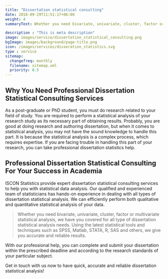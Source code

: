 ```yaml
---
title: "Dissertation statistical consulting"
date: 2018-09-29T11:51:17+06:00
weight: 4
summaryText: Whether you need bivariate, univariate, cluster, factor or multivariate statistical analysis, we have you covered for all type of dissertation statistical analysis needs. Using the latest statistical tools and techniques such as SPSS, Matlab, STATA, R, SAS and others, we give you accurate and reliable results.

description : "This is meta description"
image: images/service/dissertation_statistical_consulting.png
bgImage: images/background/page-title.png
icon: /images/services/disseration_statistics.svg
type : service
sitemap:
  changefreq: monthly
  filename: sitemap.xml
  priority: 0.5
---
```


## Why You Need Professional Dissertation Statistical Consulting Services

As a post-graduate or PhD student, you must do research related to your field of study. You are required to perform a statistical analysis of your research study as its necessary part of obtaining results.
Probably, you are good at doing research and authoring dissertation, but when it comes to statistical analysis, you may not have the sound knowledge to handle this part. It is because the statistical analysis is a complex process, which requires expertise. If you are facing trouble in handling this part of your research, you can take professional dissertation statistics help.

## Professional Dissertation Statistical Consulting For Your Success in Academia

ISCON Statistics provide expert dissertation statistical consulting services to help you with statistical data analysis. Our qualified and experienced team of statisticians has hands-on experience in dealing with all types of dissertation statistical analysis. We can efficiently perform both qualitative and quantitative statistical analysis of your data. 

> Whether you need bivariate, univariate, cluster, factor or multivariate statistical analysis, we have you covered for all type of dissertation statistical analysis needs. Using the latest statistical tools and techniques such as SPSS, Matlab, STATA, R, SAS and others, we give you accurate and reliable results. 

With our professional help, you can complete and submit your dissertation within the prescribed deadline and according to the research standards of your particular subject.

Get in touch with us now to have quick, accurate and reliable dissertation statistical analysis!

